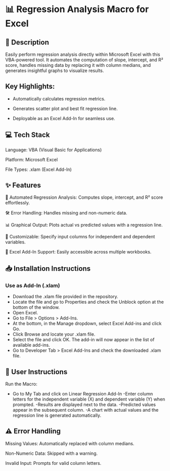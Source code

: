 # 📊 Regression Analysis Macro for Excel

## 📄 Description

Easily perform regression analysis directly within Microsoft Excel with this VBA-powered tool. It automates the computation of slope, intercept, and R² score, handles missing data by replacing it with column medians, and generates insightful graphs to visualize results.

## Key Highlights:

- Automatically calculates regression metrics.

- Generates scatter plot and best fit regression line.

- Deployable as an Excel Add-In for seamless use.

## 💻 Tech Stack

Language: VBA (Visual Basic for Applications)

Platform: Microsoft Excel

File Types: .xlam (Excel Add-In)

## ✨ Features

📐 Automated Regression Analysis: Computes slope, intercept, and R² score effortlessly.

🛠️ Error Handling: Handles missing and non-numeric data.

📊 Graphical Output: Plots actual vs predicted values with a regression line.

🔄 Customizable: Specify input columns for independent and dependent variables.

🚀 Excel Add-In Support: Easily accessible across multiple workbooks.

## 📥 Installation Instructions

### Use as Add-In (.xlam)
- Download the .xlam file provided in the repository.
- Locate the file and go to Properties and check the Unblock option at the bottom of the window.
- Open Excel.
- Go to File > Options > Add-Ins.
- At the bottom, in the Manage dropdown, select Excel Add-ins and click Go.
- Click Browse and locate your .xlam file.
- Select the file and click OK. The add-in will now appear in the list of available add-ins.
- Go to Developer Tab > Excel Add-Ins and check the downloaded .xlam file.

## 📖 User Instructions

Run the Macro:
- Go to My Tab and click on Linear Regression Add-In
-Enter column letters for the independent variable (X) and dependent variable (Y) when prompted.
-Results are displayed next to the data.
-Predicted values appear in the subsequent column.
-A chart with actual values and the regression line is generated automatically.

## ⚠️ Error Handling

Missing Values: Automatically replaced with column medians.

Non-Numeric Data: Skipped with a warning.

Invalid Input: Prompts for valid column letters.

